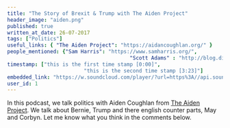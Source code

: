 ```yaml
---
title: "The Story of Brexit & Trump with The Aiden Project"
header_image: "aiden.png"
published: true
written_at_date: 26-07-2017
tags: ["Politics"]
useful_links: { "The Aiden Project": "https://aidancoughlan.org/" }
people_mentioned: {"Sam Harris": "https://www.samharris.org/",
										"Scott Adams" : "http://blog.dilbert.com/"}
timestamp: ["this is the first time stamp [0:00]",
						 "this is the second time stamp [3:23]"]
embedded_link: "https://w.soundcloud.com/player/?url=https%3A//api.soundcloud.com/tracks/335005285"
user_id: 1
---
```



In this podcast, we talk politics with Aiden Coughlan from [The Aiden Project](https://aidancoughlan.org/).
We talk about Bernie, Trump and there english counter parts, May and Corbyn.  Let me know what you think in the comments below.
